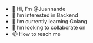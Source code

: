 - 👋 Hi, I’m @Juannande
- 👀 I’m interested in Backend 
- 🌱 I’m currently learning Golang
- 💞️ I’m looking to collaborate on 
- 📫 How to reach me 

<!---
Juannande/Juannande is a ✨ special ✨ repository because its `README.md` (this file) appears on your GitHub profile.
You can click the Preview link to take a look at your changes.
--->
